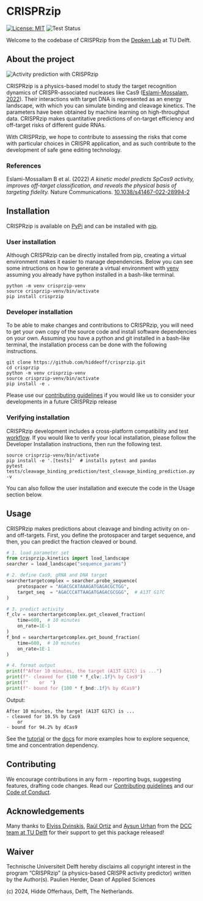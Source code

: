 # CRISPRzip
[![License: MIT](https://img.shields.io/badge/License-MIT-yellow.svg)](https://opensource.org/licenses/MIT)
![Test Status](https://github.com/hiddeoff/crisprzip/actions/workflows/test_pipeline.yml/badge.svg)

Welcome to the codebase of CRISPRzip from the [Depken Lab](https://depkenlab.tudelft.nl/) at TU
Delft.

## About the project
![Activity prediction with CRISPRzip](https://raw.githubusercontent.com/hiddeoff/crisprzip/main/img/activity_prediction.png)

CRISPRzip is a physics-based model to study the target 
recognition dynamics of CRISPR-associated nucleases like Cas9
([Eslami-Mossalam, 2022](#references)). Their interactions with target DNA is represented 
as an energy landscape, with which you can simulate binding and cleavage
kinetics. The parameters have been obtained by machine learning on 
high-throughput data. CRISPRzip makes quantitative predictions of on-target 
efficiency and off-target risks of different guide RNAs.

With CRISPRzip, we hope to contribute to assessing
the risks that come with particular choices in CRISPR application, and as such
contribute to the development of safe gene editing technology.

### References
Eslami-Mossallam B et al. (2022) *A kinetic model predicts SpCas9 activity,
improves off-target classification, and reveals the physical basis of
targeting fidelity.* Nature Communications.
[10.1038/s41467-022-28994-2](https://doi.org/10.1038/s41467-022-28994-2)

## Installation
CRISPRzip is available on [PyPi](https://pypi.org/) and can be installed 
with [pip](https://pip.pypa.io/en/stable/).

### User installation
Although CRISPRzip can be directly installed from pip, creating a virtual 
environment makes it easier to manage dependencies. Below you can see some 
intructions on how to generate a virtual environment with 
[venv](https://docs.python.org/3/library/venv.html) assuming you already 
have python installed in a bash-like terminal.

```shell
python -m venv crisprzip-venv
source crisprzip-venv/bin/activate
pip install crisprzip
```

### Developer installation
To be able to make changes and contributions to CRISPRzip, you will need to 
get your own copy of the source code and install software dependencies on 
your own. Assuming you have a python and git installed in a bash-like 
terminal, the installation process can be done with the following 
instructions.

```shell
git clone https://github.com/hiddeoff/crisprzip.git
cd crisprzip
python -m venv crisprzip-venv
source crisprzip-venv/bin/activate
pip install -e .
```

Please use our 
[contributing guidelines](https://github.com/hiddeoff/crisprzip/blob/main/CONTRIBUTING.md)
 if you would like us to consider your developments in a future CRISPRzip 
release

### Verifying installation
CRISPRzip development includes a cross-platform compatibility and test 
[workflow](.github/workflows/compatibility-test.yml). If you would like to 
verify your local installation, please follow the Developer Installation 
instructions, then run the following test.

```shell
source crisprzip-venv/bin/activate
pip install -e '.[tests]'  # installs pytest and pandas
pytest tests/cleavage_binding_prediction/test_cleavage_binding_prediction.py -v
```

You can also follow the user installation and execute the code in the 
Usage section below.

## Usage
CRISPRzip makes predictions about cleavage and binding activity on on- and
off-targets. First, you define the protospacer and target sequence, and then,
you can predict the fraction cleaved or bound.

```python
# 1. load parameter set
from crisprzip.kinetics import load_landscape
searcher = load_landscape("sequence_params")

# 2. define Cas9, gRNA and DNA target
searchertargetcomplex = searcher.probe_sequence(
    protospacer = "AGACGCATAAAGATGAGACGCTGG",
    target_seq  = "AGACCCATTAAGATGAGACGCGGG",  # A13T G17C
)

# 3. predict activity
f_clv = searchertargetcomplex.get_cleaved_fraction(
    time=600,  # 10 minutes
    on_rate=1E-1
)
f_bnd = searchertargetcomplex.get_bound_fraction(
    time=600,  # 10 minutes
    on_rate=1E-1
)

# 4. format output
print(f"After 10 minutes, the target (A13T G17C) is ...")
print(f"- cleaved for {100 * f_clv:.1f}% by Cas9")
print(f"    or  ")
print(f"- bound for {100 * f_bnd:.1f}% by dCas9")
```
Output:
```
After 10 minutes, the target (A13T G17C) is ...
- cleaved for 10.5% by Cas9
    or  
- bound for 94.2% by dCas9
```

See the [tutorial](examples/tutorial.ipynb) or the
[docs](https://hiddeoff.github.io/crisprzip/) for more examples how to explore 
sequence, time and concentration dependency.

## Contributing
We encourage contributions in any form - reporting bugs, suggesting features,
drafting code changes. Read our [Contributing guidelines](./CONTRIBUTING.md) and 
our [Code of Conduct](./CODE_OF_CONDUCT.md).

## Acknowledgements
Many thanks to [Elviss Dvinskis](https://github.com/edvinskis),
[Raúl Ortiz](https://github.com/rortizmerino) and [Aysun Urhan](https://github.com/aysunrhn)
from the [DCC team at TU Delft](https://www.tudelft.nl/en/library/support/library-for-researchers/setting-up-research/dcc)
for their support to get this package released!

## Waiver
Technische Universiteit Delft hereby disclaims all copyright interest in the
program “CRISPRzip” (a physics-based CRISPR activity predictor)
written by the Author(s).
Paulien Herder, Dean of Applied Sciences

(c) 2024, Hidde Offerhaus, Delft, The Netherlands.
